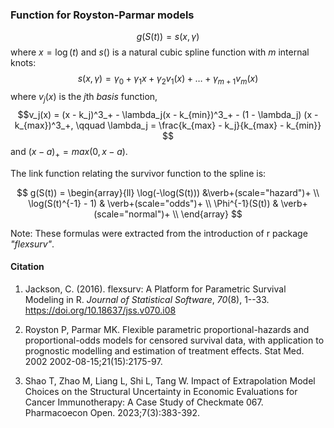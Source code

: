 ### Function for Royston-Parmar models

$$
g(S(t)) = s(x, {\gamma})
$$ where $x=\log(t)$ and $s()$ is a natural cubic spline function with $m$ internal knots: $$
  s(x,{\gamma}) = \gamma_0 + \gamma_1 x + \gamma_2 v_1(x) + \ldots + \gamma_{m+1} v_m(x)   
$$ where $v_j(x)$ is the $j$th *basis* function, $$v_j(x) = (x - k_j)^3_+ - \lambda_j(x - k_{min})^3_+ - (1 - \lambda_j) (x - k_{max})^3_+, 
\qquad
\lambda_j = \frac{k_{max} - k_j}{k_{max} - k_{min}} $$ and $(x - a)_+ = max(0, x - a)$.

The link function relating the survivor function to the spline is:

$$
g(S(t)) =  \begin{array}{ll}
\log(-\log(S(t))) &\verb+(scale="hazard")+ \\
\log(S(t)^{-1} - 1)      &                  \verb+(scale="odds")+ \\
\Phi^{-1}(S(t)) &     \verb+(scale="normal")+ \\
                      \end{array}
                    $$

Note: These formulas were extracted from the introduction of r package *"flexsurv"*.

#### Citation

1.  Jackson, C. (2016). flexsurv: A Platform for Parametric Survival Modeling in R. *Journal of Statistical Software*, *70*(8), 1--33. <https://doi.org/10.18637/jss.v070.i08>

2.  Royston P, Parmar MK. Flexible parametric proportional-hazards and proportional-odds models for censored survival data, with application to prognostic modelling and estimation of treatment effects. Stat Med. 2002 2002-08-15;21(15):2175-97.

3.  Shao T, Zhao M, Liang L, Shi L, Tang W. Impact of Extrapolation Model Choices on the Structural Uncertainty in Economic Evaluations for Cancer Immunotherapy: A Case Study of Checkmate 067. Pharmacoecon Open. 2023;7(3):383-392.
